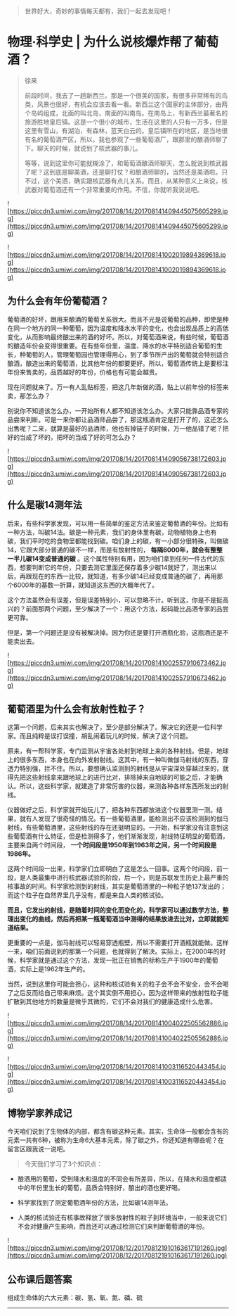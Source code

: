 > 世界好大，奇妙的事情每天都有，我们一起去发现吧！

# 物理·科学史 | 为什么说核爆炸帮了葡萄酒？

> 徐来
> 
> 前段时间，我去了一趟新西兰。那是一个很美的国家，有很多非常稀有的鸟类，风景也很好，有机会应该去看一看。新西兰这个国家的主体部分，由两个岛屿组成，北面的叫北岛，南面的叫南岛。在南岛上，有新西兰最著名的旅游胜地皇后镇。这是一个很小的城市，生活在这里的人只有一万多，但是这里有雪山，有湖泊，有森林，蓝天白云的。皇后镇所在的地区，是当地很有名的葡萄酒产区，所以，我也参观了一些葡萄酒厂，跟那里的酿酒师聊了下。聊天的时候，就说到了核武器的事儿。
> 
> 等等，说到这里你可能就糊涂了，和葡萄酒酿酒师聊天，怎么就说到核武器了呢？这到底是聊美酒，还是聊打仗？和酿酒师聊的，当然还是美酒啦。只不过，这个美酒，确实跟核武器有点儿关系。而且，从某种意义上来说，核武器对葡萄酒还有一个非常重要的作用。不信，你就听我说说吧。

![https://piccdn3.umiwi.com/img/201708/14/201708141409445075605299.jpg](https://piccdn3.umiwi.com/img/201708/14/201708141409445075605299.jpg)

![https://piccdn3.umiwi.com/img/201708/14/201708141002019894369618.jpg](https://piccdn3.umiwi.com/img/201708/14/201708141002019894369618.jpg)

## 为什么会有年份葡萄酒？

葡萄酒的好坏，跟用来酿酒的葡萄关系很大。而且不光是说葡萄的品种，即使是种在同一个地方的同一种葡萄，因为温度和降水水平的变化，也会出现品质上的高低变化，从而影响最终酿出来的酒的好坏。所以，对葡萄酒来说，有些时候，葡萄酒的酿造年份会变得很重要。在有些年份里，温度、降水的水平特别适合葡萄的生长，种葡萄的人，管理葡萄园也管理得用心，到了季节所产出的葡萄就会特别适合酿酒，酿造出来的葡萄酒，比其他年份的都要更好。所以，葡萄酒传统上是要标注年份来售卖的，品质越好的年份，价格也有可能会越贵。

现在问题就来了。万一有人乱贴标签，把这几年新做的酒，贴上以前年份的标签来卖，那怎么办？

别说你不知道该怎么办，一开始所有人都不知道该怎么办。大家只能靠品酒专家的品尝来判断。可是一来你都让品酒师品尝了，那这瓶酒肯定是打开了的，这还怎么出售呢？二来，就算是最好的品酒师，他也有掉链子的时候，万一他品错了呢？把好的当成了坏的，把坏的当成了好的可怎么办？

![https://piccdn3.umiwi.com/img/201708/14/201708141409056738172603.jpg](https://piccdn3.umiwi.com/img/201708/14/201708141409056738172603.jpg)

## 什么是碳14测年法

后来，有些科学家发现，可以用一些简单的鉴定方法来鉴定葡萄酒的年份。比如有一种方法，叫碳14法。碳是一种元素，我们的身体里有碳，动物植物身上也有碳，我们平时吃的食物里都能找到碳。咱们身上的碳，有一小部分很特殊，叫做碳14，它跟大部分普通的碳不一样，而是有放射性的， **每隔6000年，就会有整整一半儿碳14变成普通的碳** 。这个属性特别有用，因为咱们拿到任何一件古代的东西，想要判断它的年份，只要去测它里面还保存着多少碳14就好了，测出来以后，再跟现在的东西一比较，就知道，有多少碳14已经变成普通的碳了，再用那个6000年的基数一折算，就知道这东西的大概年代了。

这个方法虽然会有误差，但是误差特别小，可以忽略不计。听到这，你是不是挺高兴的？前面那两个问题，至少解决了一个：用这个方法，起码能比品酒专家的品尝更可靠。

但是，第一个问题还是没有被解决掉。因为你还是要打开酒瓶化验，这瓶酒还是不能卖出去。

![https://piccdn3.umiwi.com/img/201708/14/201708141002557910673462.jpg](https://piccdn3.umiwi.com/img/201708/14/201708141002557910673462.jpg)

## 葡萄酒里为什么会有放射性粒子？

这第一个问题，后来其实也解决了，至少是部分解决了。解决它的还是一位科学家。而且纯粹是误打误撞，胡乱闹着玩儿的时候，解决了这个问题。

原来，有一帮科学家，专门监测从宇宙各处射到地球上来的各种射线。但是，地球上的很多东西，本身也在向外发射射线。这其中，有一种叫做伽马射线的东西，穿透力特别强，拦不住。所以，要想确认监测到的射线是从宇宙深处穿越过来的，就得先把这些射线拿来跟地球上的进行比对，排除掉来自地球的可能之后，才能确认。所以，这些科学家，就建造了非常厉害的仪器，来测各种各样东西所发出的射线。

仪器做好之后，科学家就开始玩儿了，把各种东西都放进这个仪器里测一测。结果，就有人发现了很奇怪的情况。有一些葡萄酒里，能检测出不应该检测到的伽马射线，有些葡萄酒里，这些射线的存在还挺明显的。一开始，科学家没有注意到这些葡萄酒有什么特征，但是检测得多了，他们渐渐发现，射线特征明显的葡萄酒，主要来自两个时间段， **一个时间段是1950年到1963年之间，另一个时间段是1986年。**

这两个时间段一出来，科学家们立即明白了这是怎么一回事。这两个时间段，前一段，是人类最集中进行核武器试验的阶段，后一个，则是苏联发生历史上最严重的核事故的时间。科学家检测到的射线，其实是葡萄酒里的一种粒子铯137发出的；而这个粒子在自然界里几乎没有，都是来自人类的核试验。

 **而且，它发出的射线，是随着时间的变化而变化的，科学家可以通过数学方法，整理出变化的曲线，然后再把某一瓶葡萄酒当中测得的结果放进去比对，立即就能知道结果。**

更重要的一点是，伽马射线可以轻易穿透瓶壁，所以不需要打开酒瓶就能做。这样一来，咱们前面说到的那第一个问题，也就得到了解决。实际上，在2000年的时候，科学家就是通过这个方法，发现一批正在销售的标称生产于1900年的葡萄酒，实际上是1962年生产的。

当然，说到这里你可能会担心，这种和核试验有关的粒子会不会不安全，会不会喝了之后反而给自己带来麻烦。这个其实倒不用担心，因为这样带来的放射性粒子能扩散到其他地方的数量是微乎其微的，它们不会对我们的健康造成什么危害。

![https://piccdn3.umiwi.com/img/201708/14/201708141004022505562886.jpg](https://piccdn3.umiwi.com/img/201708/14/201708141004022505562886.jpg)

![https://piccdn3.umiwi.com/img/201708/14/201708141003116520443454.jpg](https://piccdn3.umiwi.com/img/201708/14/201708141003116520443454.jpg)

## 博物学家养成记

今天咱们说到了生物体的内部，都含有碳这种元素。其实，生命体一般都会含有的元素一共有6种，被称为生命6大基本元素，除了碳之外，你还知道有哪些呢？在留言区跟我说一说吧。

> 今天我们学习了3个知识点：

* 酿酒用的葡萄，受到降水和温度的不同会有所差异，所以，在降水和温度都适中的年份里生长的葡萄，品质会特别好，酿出的酒也更好喝。

* 科学家找到了测定葡萄酒年份的方法，比如碳14测年法。

* 人类的核试验还有核事故释放了很多放射性的粒子到环境当中，一般来说它们不会对健康产生影响，而且还可以通过检测它们来判断葡萄酒的年份。

![https://piccdn3.umiwi.com/img/201708/12/201708121910163617191260.jpg](https://piccdn3.umiwi.com/img/201708/12/201708121910163617191260.jpg)

## 公布课后题答案

组成生命体的六大元素：碳、氢、氧、氮、磷、硫

---
